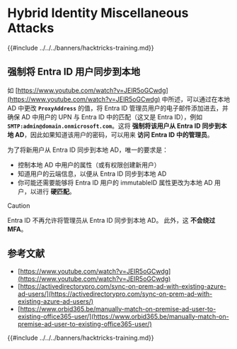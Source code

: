 # Hybrid Identity Miscellaneous Attacks

{{#include ../../../banners/hacktricks-training.md}}


## 强制将 Entra ID 用户同步到本地

如 [https://www.youtube.com/watch?v=JEIR5oGCwdg](https://www.youtube.com/watch?v=JEIR5oGCwdg) 中所述，可以通过在本地 AD 中更改 **`ProxyAddress`** 的值，将 Entra ID 管理员用户的电子邮件添加进去，并确保 AD 中用户的 UPN 与 Entra ID 中的匹配（这又是 Entra ID），例如 **`SMTP:admin@domain.onmicrosoft.com`**。这将 **强制将该用户从 Entra ID 同步到本地 AD**，因此如果知道该用户的密码，可以用来 **访问 Entra ID 中的管理员**。

为了将新用户从 Entra ID 同步到本地 AD，唯一的要求是：

- 控制本地 AD 中用户的属性（或有权限创建新用户）
- 知道用户的云端信息，以便从 Entra ID 同步到本地 AD
- 你可能还需要能够将 Entra ID 用户的 immutableID 属性更改为本地 AD 用户，以进行 **硬匹配**。


> [!CAUTION]
> Entra ID 不再允许将管理员从 Entra ID 同步到本地 AD。
> 此外，这 **不会绕过 MFA**。



## 参考文献

- [https://www.youtube.com/watch?v=JEIR5oGCwdg](https://www.youtube.com/watch?v=JEIR5oGCwdg)
- [https://activedirectorypro.com/sync-on-prem-ad-with-existing-azure-ad-users/](https://activedirectorypro.com/sync-on-prem-ad-with-existing-azure-ad-users/)
- [https://www.orbid365.be/manually-match-on-premise-ad-user-to-existing-office365-user/](https://www.orbid365.be/manually-match-on-premise-ad-user-to-existing-office365-user/)

{{#include ../../../banners/hacktricks-training.md}}
